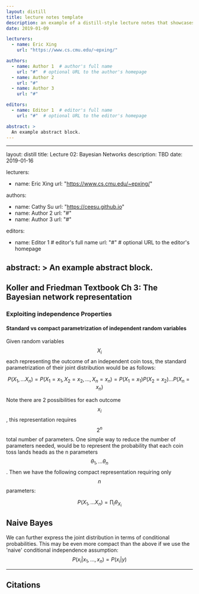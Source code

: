 ```yaml
---
layout: distill
title: lecture notes template
description: an example of a distill-style lecture notes that showcases the main elements
date: 2019-01-09

lecturers:
  - name: Eric Xing
    url: "https://www.cs.cmu.edu/~epxing/"

authors:
  - name: Author 1  # author's full name
    url: "#"  # optional URL to the author's homepage
  - name: Author 2
    url: "#"
  - name: Author 3
    url: "#"

editors:
  - name: Editor 1  # editor's full name
    url: "#"  # optional URL to the editor's homepage

abstract: >
  An example abstract block.
---
```


---
layout: distill
title: Lecture 02: Bayesian Networks
description: TBD
date: 2019-01-16

lecturers:
  - name: Eric Xing
    url: "https://www.cs.cmu.edu/~epxing/"

authors:
  - name: Cathy Su
    url: "https://ceesu.github.io"   
  - name: Author 2
    url: "#"
  - name: Author 3
    url: "#"

editors:
  - name: Editor 1  # editor's full name
    url: "#"  # optional URL to the editor's homepage

abstract: >
  An example abstract block.
---


## Koller and Friedman Textbook Ch 3: The Bayesian network representation

### Exploiting independence Properties
#### Standard vs compact parametrization of  independent random variables
Given random variables $$X_i$$ each representing the outcome of an independent coin toss, the standard parametrization of their joint distribution would be as follows:

$$ P(X_1, ... X_n) = P(X_1 = x_1, X_2=x_2, ..., X_n = x_n) = P(X_1 = x_1)P(X_2=x_2)...P(X_n=x_n) $$

Note there are 2 possibilities for each outcome $$x_i$$, this representation requires $$2^n$$ total number of parameters. 
One simple way to reduce the number of parameters needed, would be to represent the probability that each coin toss lands heads as the n parameters $$ \theta_1, ... \theta_n $$.  Then we have the following compact representation requiring only $$n$$ parameters:

$$ P(X_1, ... X_n) = \prod_i \theta_{X_i} $$

## Naive Bayes
We can further express the joint distribution in terms of conditional probabilities. This may be even more compact than the above if we use the 'naive' conditional independence assumption:
$$ P(x_i | x_1, \dots, x_n) = P(x_i | y) $$


***

## Citations

